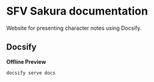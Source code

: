 # SFV Sakura documentation

Website for presenting character notes using Docsify.

## Docsify

**Offline Preview**

```docsify serve docs```

